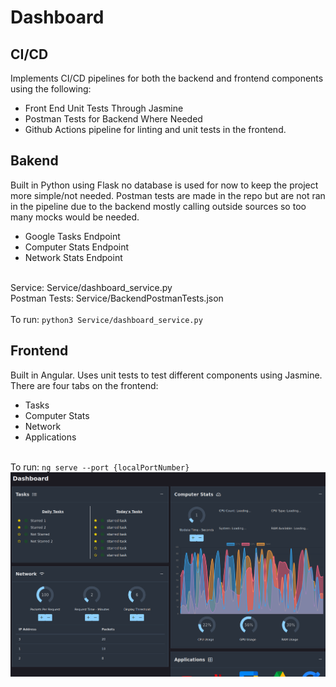 # Dashboard


## CI/CD

Implements CI/CD pipelines for both the backend and frontend components using the following:
<br>
<ul>
  <li>Front End Unit Tests Through Jasmine</li>
  <li>Postman Tests for Backend Where Needed</li>
  <li>Github Actions pipeline for linting and unit tests in the frontend.</li>
</ul>

## Bakend
Built in Python using Flask no database is used for now to keep the project more simple/not needed. Postman tests are made in the repo but are not ran in the pipeline due to the backend mostly calling outside sources so too many mocks would be needed.
<br>
<ul>
  <li>Google Tasks Endpoint</li>
  <li>Computer Stats Endpoint</li>
  <li>Network Stats Endpoint</li>
</ul>
<br>
Service: Service/dashboard_service.py
<br>
Postman Tests: Service/BackendPostmanTests.json
<br>
<br>
To run: <code>python3 Service/dashboard_service.py</code>

## Frontend
Built in Angular. Uses unit tests to test different components using Jasmine. There are four tabs on the frontend:
<br>
<ul>
  <li>Tasks</li>
  <li>Computer Stats</li>
  <li>Network</li>
  <li>Applications</li>
</ul>
<br>
To run: <code>ng serve --port {localPortNumber}</code>
<br>

<img src="DashboardPrototype.png" alt="Dashboard Image">
